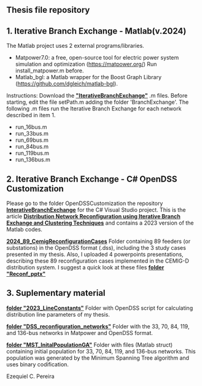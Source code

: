 ## Thesis file repository

## 1. Iterative Branch Exchange - Matlab(v.2024)
The Matlab project uses 2 external programs/libraries.
- Matpower7.0: a free, open-source tool for electric power system simulation and optimization (https://matpower.org/) Run install_matpower.m before.
- Matlab_bgl: a Matlab wrapper for the Boost Graph Library (https://github.com/dgleich/matlab-bgl).

Instructions: Download the [**"IterativeBranchExchange"**](https://github.com/Zecao/ThesisFiles/tree/master/2024_IterativeBranchExchange) .m files. Before starting, edit the file setPath.m adding the folder 'BranchExchange'. The following .m files run the Iterative Branch Exchange for each network described in item 1.
- run_16bus.m
- run_33bus.m
- run_69bus.m
- run_84bus.m
- run_119bus.m
- run_136bus.m

## 2. Iterative Branch Exchange - C# OpenDSS Customization 
Please go to the folder OpenDSSCustomization the repository [**InterativeBranchExchange**](https://github.com/Zecao/IterativeBranchExchange/tree/master) for the C# Visual Studio project. This is the article [**Distribution Network Reconfiguration using Iterative Branch Exchange and Clustering Techniques**](https://www.mdpi.com/1996-1073/16/5/2395) and contains a 2023 version of the Matlab codes.

[**2024_89_CemigReconfigurationCases**](https://github.com/Zecao/ThesisFiles/tree/master/2024_89_CemigReconfigurationCases)
Folder containing 89 feeders (or substations) in the OpenDSS format (.dss), including the 3 study cases presented in my thesis. Also, I uploaded 4 powerpoints presentations, describing these 89 reconfiguration cases implemented in the CEMIG-D distribution system. I suggest a quick look at these files [**folder "Reconf_pptx"**](https://github.com/Zecao/ThesisFiles/tree/master/2024_SupMaterial/Reconf_pptx)

## 3. Suplementary material
[**folder "2023_LineConstants"**](https://github.com/Zecao/ThesisFiles/tree/master/2024_SupMaterial/2023_LineConstants)
Folder with OpenDSS script for calculating distribution line parameters of my thesis.

[**folder "DSS_reconfiguration_networks"**](https://github.com/Zecao/ThesisFiles/tree/master/2024_SupMaterial/DSS_reconfiguration_networks)
Folder with the 33, 70, 84, 119, and 136-bus networks in Matpower and OpenDSS format.

[**folder "MST_InitalPopulationGA"**](https://github.com/Zecao/ThesisFiles/tree/master/2024_SupMaterial/MST_InitalPopulationGA)
Folder with files (Matlab struct) containing initial population for 33, 70, 84, 119, and 136-bus networks. This population was generated by the Minimum Spanning Tree algorithm and uses binary codification.

Ezequiel C. Pereira
